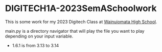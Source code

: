 # DIGITECH1A-2023SemASchoolwork

This is some work for my 2023 Digitech Class at [Wainuiomata High School](https://wainuiomatahigh.school.nz/).

main.py is a directory navigator that will play the file you want to play depending on your input variable.

- 1.6.1 is from 3.13 to 3.14

